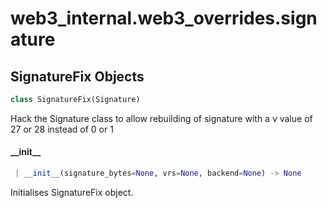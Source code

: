 <a name="web3_internal.web3_overrides.signature"></a>
# web3\_internal.web3\_overrides.signature

<a name="web3_internal.web3_overrides.signature.SignatureFix"></a>
## SignatureFix Objects

```python
class SignatureFix(Signature)
```

Hack the Signature class to allow rebuilding of signature with a
v value of 27 or 28 instead of 0 or 1

<a name="web3_internal.web3_overrides.signature.SignatureFix.__init__"></a>
#### \_\_init\_\_

```python
 | __init__(signature_bytes=None, vrs=None, backend=None) -> None
```

Initialises SignatureFix object.

